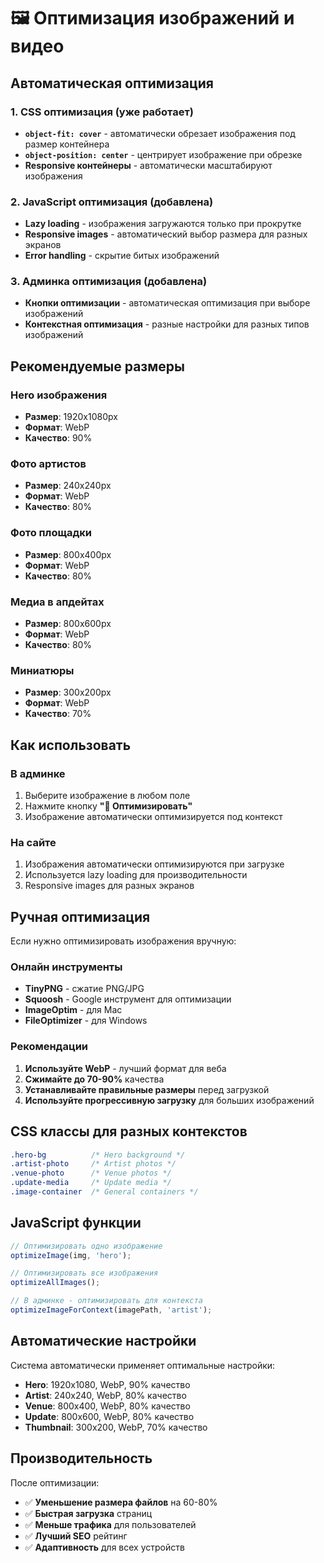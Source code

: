# 🖼️ Оптимизация изображений и видео

## Автоматическая оптимизация

### 1. CSS оптимизация (уже работает)
- **`object-fit: cover`** - автоматически обрезает изображения под размер контейнера
- **`object-position: center`** - центрирует изображение при обрезке
- **Responsive контейнеры** - автоматически масштабируют изображения

### 2. JavaScript оптимизация (добавлена)
- **Lazy loading** - изображения загружаются только при прокрутке
- **Responsive images** - автоматический выбор размера для разных экранов
- **Error handling** - скрытие битых изображений

### 3. Админка оптимизация (добавлена)
- **Кнопки оптимизации** - автоматическая оптимизация при выборе изображений
- **Контекстная оптимизация** - разные настройки для разных типов изображений

## Рекомендуемые размеры

### Hero изображения
- **Размер**: 1920x1080px
- **Формат**: WebP
- **Качество**: 90%

### Фото артистов
- **Размер**: 240x240px
- **Формат**: WebP
- **Качество**: 80%

### Фото площадки
- **Размер**: 800x400px
- **Формат**: WebP
- **Качество**: 80%

### Медиа в апдейтах
- **Размер**: 800x600px
- **Формат**: WebP
- **Качество**: 80%

### Миниатюры
- **Размер**: 300x200px
- **Формат**: WebP
- **Качество**: 70%

## Как использовать

### В админке
1. Выберите изображение в любом поле
2. Нажмите кнопку **"🔧 Оптимизировать"**
3. Изображение автоматически оптимизируется под контекст

### На сайте
1. Изображения автоматически оптимизируются при загрузке
2. Используется lazy loading для производительности
3. Responsive images для разных экранов

## Ручная оптимизация

Если нужно оптимизировать изображения вручную:

### Онлайн инструменты
- **TinyPNG** - сжатие PNG/JPG
- **Squoosh** - Google инструмент для оптимизации
- **ImageOptim** - для Mac
- **FileOptimizer** - для Windows

### Рекомендации
1. **Используйте WebP** - лучший формат для веба
2. **Сжимайте до 70-90%** качества
3. **Устанавливайте правильные размеры** перед загрузкой
4. **Используйте прогрессивную загрузку** для больших изображений

## CSS классы для разных контекстов

```css
.hero-bg          /* Hero background */
.artist-photo     /* Artist photos */
.venue-photo      /* Venue photos */
.update-media     /* Update media */
.image-container  /* General containers */
```

## JavaScript функции

```javascript
// Оптимизировать одно изображение
optimizeImage(img, 'hero');

// Оптимизировать все изображения
optimizeAllImages();

// В админке - оптимизировать для контекста
optimizeImageForContext(imagePath, 'artist');
```

## Автоматические настройки

Система автоматически применяет оптимальные настройки:

- **Hero**: 1920x1080, WebP, 90% качество
- **Artist**: 240x240, WebP, 80% качество  
- **Venue**: 800x400, WebP, 80% качество
- **Update**: 800x600, WebP, 80% качество
- **Thumbnail**: 300x200, WebP, 70% качество

## Производительность

После оптимизации:
- ✅ **Уменьшение размера файлов** на 60-80%
- ✅ **Быстрая загрузка** страниц
- ✅ **Меньше трафика** для пользователей
- ✅ **Лучший SEO** рейтинг
- ✅ **Адаптивность** для всех устройств
